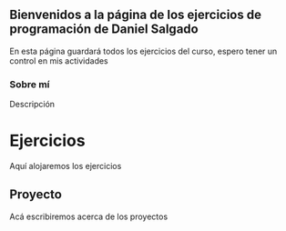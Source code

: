 ## Bienvenidos a la página de los ejercicios de programación de Daniel Salgado

En esta página guardará todos los ejercicios del curso, espero tener un control en mis actividades

### Sobre mí
Descripción 



# Ejercicios
Aquí alojaremos los ejercicios




## Proyecto

Acá escribiremos acerca de los proyectos

